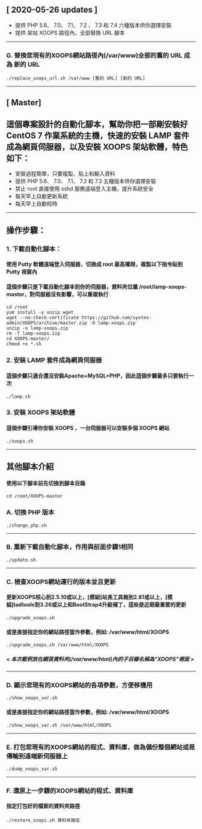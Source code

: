 ## [ 2020-05-26 updates ]
* 提供 PHP 5.6、 7.0、 7.1、 7.2 、 7.3 和 7.4 六種版本供你選擇安裝
* 提供 架站 XOOPS 路徑內，全部替換 URL 腳本

---
### G. 替換您現有的XOOPS網站路徑內(/var/www)全部的舊的 URL 成為 新的 URL
    ./replace_xoops_url.sh /var/www [舊的 URL] [新的 URL]

---
## [ Master]
## 這個專案設計的自動化腳本，幫助你把一部剛安裝好 CentOS 7 作業系統的主機，快速的安裝 LAMP 套件成為網頁伺服器，以及安裝 XOOPS 架站軟體，特色如下：

* 安裝過程簡單，只要複製、貼上和輸入資料
* 提供 PHP 5.6、 7.0、 7.1、 7.2 和 7.3 五種版本供你選擇安裝
* 禁止 root 直接使用 sshd 服務遠端登入主機，提升系統安全
* 每天早上自動更新系統
* 每天早上自動校時

---

## 操作步驟：
### 1. 下載自動化腳本：
#### 使用 Putty 軟體遠端登入伺服器，切換成 root 最高權限，複製以下指令貼到 Putty 視窗內
#### 這個步驟只是下載自動化腳本到你的伺服器，資料夾位置 /root/lamp-xoops-master，對伺服器沒有影響，可以重複執行

    cd /root
    yum install -y unzip wget
    wget --no-check-certificate https://github.com/systex-admin/XOOPS/archive/master.zip -O lamp-xoops.zip
    unzip -o lamp-xoops.zip
    rm -f lamp-xoops.zip
    cd XOOPS-master/
    chmod +x *.sh

### 2. 安裝 LAMP 套件成為網頁伺服器
#### 這個步驟只適合還沒安裝Apache+MySQL+PHP，因此這個步驟最多只要執行一次

    ./lamp.sh

### 3. 安裝 XOOPS 架站軟體
#### 這個步驟引導你安裝 XOOPS ，一台伺服器可以安裝多個 XOOPS 網站

    ./xoops.sh

---
## 其他腳本介紹
#### 使用以下腳本前先切換到腳本目錄

    cd /root/XOOPS-master

### A. 切換 PHP 版本

    ./change_php.sh

---
### B. 重新下載自動化腳本，作用與前面步驟1相同

    ./update.sh
---
### C. 檢查XOOPS網站運行的版本並且更新
#### 更新XOOPS核心到2.5.10或以上，[模組]站長工具箱到2.81或以上，[模組]tadtools到3.26或以上和BootStrap4升級補丁，這些是近期最重要的更新

    ./upgrade_xoops.sh

#### 或是直接指定你的網站路徑當作參數，例如: /var/www/html/XOOPS
    ./upgrade_xoops.sh /var/www/html/XOOPS
##### < 本次範例放在網頁資料夾(/var/www/html)內的子目錄名稱為"XOOPS"裡面 >
---
### D. 顯示您現有的XOOPS網站的各項參數，方便移機用
    ./show_xoops_var.sh

#### 或是直接指定你的網站路徑當作參數，例如: /var/www/html/XOOPS
    ./show_xoops_var.sh /var/www/html/XOOPS

---
### E. 打包您現有的XOOPS網站的程式、資料庫，做為備份整個網站或是傳輸到遠端新伺服器上

    ./dump_xoops_var.sh

---
### F. 還原上一步驟的XOOPS網站的程式、資料庫
#### 指定打包好的檔案的資料夾路徑

    ./restore_xoops.sh 資料夾路徑
